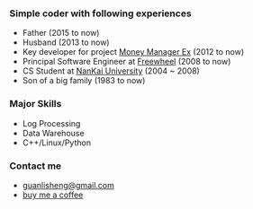 ###  Simple coder with following experiences
* Father (2015 to now)
* Husband (2013 to now)
* Key developer for project [Money Manager Ex](http://www.moneymanagerex.org/) (2012 to now)
* Principal Software Engineer at [Freewheel](https://www.linkedin.com/in/guanlisheng) (2008 to now)
* CS Student at [NanKai University](http://www.nankai.edu.cn) (2004 ~ 2008)
* Son of a big family (1983 to now)  

### Major Skills
* Log Processing
* Data Warehouse
* C++/Linux/Python

### Contact me
* guanlisheng@gmail.com
* [buy me a coffee](https://cash.me/$guanlisheng/1)

